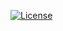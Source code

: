 [![License](https://img.shields.io/badge/Python-3.7-green.svg)](https://www.apache.org/licenses/LICENSE-2.0)
